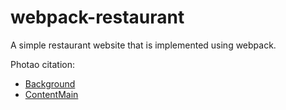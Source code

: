 # webpack-restaurant
A simple restaurant website that is implemented using webpack.

Photao citation: 
<ul>
    <li><a href="https://www.pexels.com/photo/close-up-photo-of-pink-donuts-1982485/">Background</a></li>
    <li><a href="https://www.pexels.com/photo/woman-covered-her-right-face-with-pink-doughnut-2064662/">ContentMain</a></li>
</ul>
